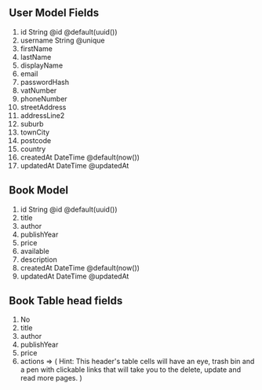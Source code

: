 ## User Model Fields

1.  id String @id @default(uuid())
2.  username String @unique
3.  firstName
4.  lastName
5.  displayName
6.  email
7.  passwordHash
8.  vatNumber
9.  phoneNumber
10. streetAddress
11. addressLine2
12. suburb
13. townCity
14. postcode
15. country
16. createdAt DateTime @default(now())
17. updatedAt DateTime @updatedAt

## Book Model

1.  id String @id @default(uuid())
2.  title
3.  author
4.  publishYear
5.  price
6.  available
7.  description
8.  createdAt DateTime @default(now())
9.  updatedAt DateTime @updatedAt

## Book Table head fields

1. No
2. title
3. author
4. publishYear
5. price
6. actions => ( Hint: This header's table cells will have an eye, trash bin and
   a pen with clickable links that will take you to the delete, update and read
   more pages. )